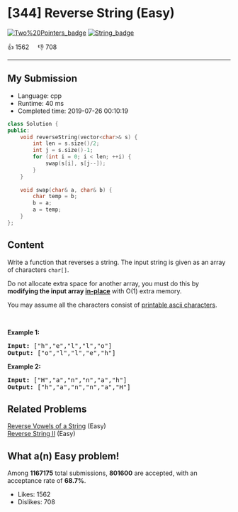# [344] Reverse String (Easy)

[![Two%20Pointers_badge](https://img.shields.io/badge/topic-Two%20Pointers-green.svg)](https://leetcode.com/problems/reverse-string/)  [![String_badge](https://img.shields.io/badge/topic-String-green.svg)](https://leetcode.com/problems/reverse-string/) 

:+1: 1562 &nbsp; &nbsp; :thumbsdown: 708

---

## My Submission

- Language: cpp
- Runtime: 40 ms
- Completed time: 2019-07-26 00:10:19

```cpp
class Solution {
public:
    void reverseString(vector<char>& s) {
        int len = s.size()/2;
        int j = s.size()-1;
        for (int i = 0; i < len; ++i) {
            swap(s[i], s[j--]);
        }
    }
    
    void swap(char& a, char& b) {
        char temp = b;
        b = a;
        a = temp;
    }
};
```

## Content
<p>Write a function that reverses a string. The input string is given as an array of characters <code>char[]</code>.</p>

<p>Do not allocate extra space for another array, you must do this by <strong>modifying the input array&nbsp;<a href="https://en.wikipedia.org/wiki/In-place_algorithm" target="_blank">in-place</a></strong> with O(1) extra memory.</p>

<p>You may assume all the characters consist of <a href="https://en.wikipedia.org/wiki/ASCII#Printable_characters" target="_blank">printable ascii characters</a>.</p>

<p>&nbsp;</p>

<div>
<p><strong>Example 1:</strong></p>

<pre>
<strong>Input: </strong><span id="example-input-1-1">[&quot;h&quot;,&quot;e&quot;,&quot;l&quot;,&quot;l&quot;,&quot;o&quot;]</span>
<strong>Output: </strong><span id="example-output-1">[&quot;o&quot;,&quot;l&quot;,&quot;l&quot;,&quot;e&quot;,&quot;h&quot;]</span>
</pre>

<div>
<p><strong>Example 2:</strong></p>

<pre>
<strong>Input: </strong><span id="example-input-2-1">[&quot;H&quot;,&quot;a&quot;,&quot;n&quot;,&quot;n&quot;,&quot;a&quot;,&quot;h&quot;]</span>
<strong>Output: </strong><span id="example-output-2">[&quot;h&quot;,&quot;a&quot;,&quot;n&quot;,&quot;n&quot;,&quot;a&quot;,&quot;H&quot;]</span>
</pre>
</div>
</div>


## Related Problems
[Reverse Vowels of a String](https://leetcode.com/problems/reverse-vowels-of-a-string/) (Easy) <br>
[Reverse String II](https://leetcode.com/problems/reverse-string-ii/) (Easy) <br>

## What a(n) Easy problem!
Among **1167175** total submissions, **801600** are accepted, with an acceptance rate of **68.7%**. <br>

- Likes: 1562
- Dislikes: 708

